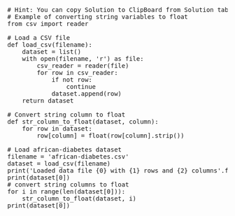 <pre class="file" data-target="clipboard">
# Hint: You can copy Solution to ClipBoard from Solution tab in Step 5
# Example of converting string variables to float
from csv import reader

# Load a CSV file
def load_csv(filename):
	dataset = list()
	with open(filename, 'r') as file:
		csv_reader = reader(file)
		for row in csv_reader:
			if not row:
				continue
			dataset.append(row)
	return dataset

# Convert string column to float
def str_column_to_float(dataset, column):
	for row in dataset:
		row[column] = float(row[column].strip())

# Load african-diabetes dataset
filename = 'african-diabetes.csv'
dataset = load_csv(filename)
print('Loaded data file {0} with {1} rows and {2} columns'.format(filename, len(dataset), len(dataset[0])))
print(dataset[0])
# convert string columns to float
for i in range(len(dataset[0])):
	str_column_to_float(dataset, i)
print(dataset[0])
</pre>

